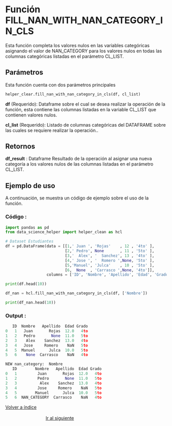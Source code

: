 Función **FILL_NAN_WITH_NAN_CATEGORY_IN_CLS**
==============================
<p1>Esta función completa los valores nulos en las variables categóricas asignando el valor de NAN_CATEGORY para los valores nulos en todas las columnas categóricas listadas en el parámetro CL_LIST.</p1>

**<h2>Parámetros</h2>**
<p> Esta función cuenta con dos parámetros principales</p>

```Python
helper_clear.fill_nan_with_nan_category_in_cls(df, cl_list)
```

<p1><strong>df</strong> (Requerido): Dataframe sobre el cual se desea realizar la operación de la función, esta contiene las columnas listadas en la variable CL_LIST que contienen valores nulos.</p1>

<p1><strong>cl_list</strong> (Requerido): Listado de columnas categóricas del DATAFRAME sobre las cuales se requiere realizar la operación..</p1>


**<h2>Retornos</h2>**

<p1><strong>df_result</strong> : Dataframe Resultado de la operación al asignar una nueva categoría a los valores nulos de las columnas listadas en el parámetro CL_LIST.</p1>
<p1> </p1>



**<h2>Ejemplo de uso</h2>**
<p1> A continuación, se muestra un código de ejemplo sobre el uso de la función.</p1>


**<h3>Código :</h3>**
```Python
import pandas as pd
from data_science_helper import helper_clean as hcl

# Dataset Estudiantes
df = pd.DataFrame(data = [[1,' Juan ', 'Rojas'    , 12 , '4to' ],
                          [2,' Pedro', None       , 11 , '5to' ],
                          [3,'  Alex', '  Sanchez', 13 , '4to' ],
                          [4,' Jose ', '  Romero ',None, '5to' ],
                          [5,'Manuel', 'Julca'    , 10 , '5to' ],
                          [6,  None  , 'Carrasco ',None, '4to']], 
                  columns = ['ID', 'Nombre', 'Apellido', 'Edad', 'Grado'])

print(df.head(10))

df_nan = hcl.fill_nan_with_nan_category_in_cls(df, ['Nombre']) 

print(df_nan.head(10))
```


**<h3>Output :</h3>**

```Python
   ID  Nombre   Apellido  Edad Grado
0   1   Juan       Rojas  12.0   4to
1   2   Pedro       None  11.0   5to
2   3    Alex    Sanchez  13.0   4to
3   4   Jose     Romero    NaN   5to
4   5  Manuel      Julca  10.0   5to
5   6    None  Carrasco    NaN   4to

NEW nan_category:  Nombre
   ID        Nombre   Apellido  Edad Grado
0   1         Juan       Rojas  12.0   4to
1   2         Pedro       None  11.0   5to
2   3          Alex    Sanchez  13.0   4to
3   4         Jose     Romero    NaN   5to
4   5        Manuel      Julca  10.0   5to
5   6  NAN_CATEGORY  Carrasco    NaN   4to
```
[Volver a índice](../../docsPrincipal.md ) $~~~~~~~~~~~~~~~~~~~~~~~~~~~~~~~~~~~~~~~~~~~~~~~~~~~~~~~~~~~~~~~~~~~~~~~~~~~~~~~~~~~~~~~~~~~~~~~~~~~~~~~~~~~~~~~~~~~~~~~~~~~~~~~~~~~~~~~~~~~~~~~~~~~~~~~~~~~~~~~$ [Ir al siguiente](HELPER_CLEAN_trim_category_cls.md)